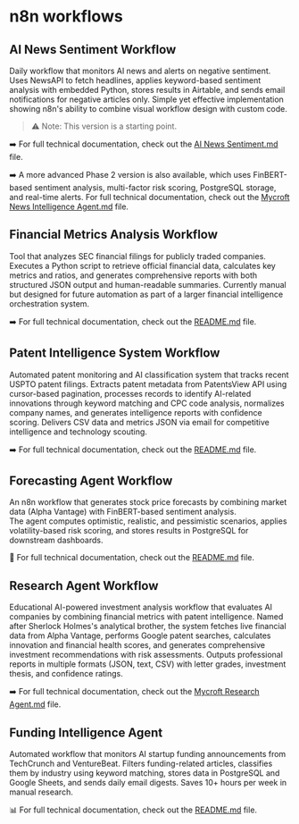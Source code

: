 # n8n workflows 

## AI News Sentiment Workflow
Daily workflow that monitors AI news and alerts on negative sentiment. Uses NewsAPI to fetch headlines, applies keyword-based sentiment analysis with embedded Python, stores results in Airtable, and sends email notifications for negative articles only. Simple yet effective implementation showing n8n's ability to combine visual workflow design with custom code.

> ⚠️ Note: This version is a starting point.

➡️ For full technical documentation, check out the [AI News Sentiment.md](./AI_NEWS_SENTIMENT/AI%20News%20Sentiment.md) file.

➡️ A more advanced Phase 2 version is also available, which uses FinBERT-based sentiment analysis, multi-factor risk scoring, PostgreSQL storage, and real-time alerts. 
For full technical documentation, check out the [Mycroft News Intelligence Agent.md](./AI_NEWS_SENTIMENT/Mycroft%20News%20Intelligence%20Agent.md) file.

## Financial Metrics Analysis Workflow
Tool that analyzes SEC financial filings for publicly traded companies. Executes a Python script to retrieve official financial data, calculates key metrics and ratios, and generates comprehensive reports with both structured JSON output and human-readable summaries. Currently manual but designed for future automation as part of a larger financial intelligence orchestration system.

➡️ For full technical documentation, check out the [README.md](./SEC_FINANCIAL_METRICS/README.md) file.

## Patent Intelligence System Workflow
Automated patent monitoring and AI classification system that tracks recent USPTO patent filings. Extracts patent metadata from PatentsView API using cursor-based pagination, processes records to identify AI-related innovations through keyword matching and CPC code analysis, normalizes company names, and generates intelligence reports with confidence scoring. Delivers CSV data and metrics JSON via email for competitive intelligence and technology scouting.

➡️ For full technical documentation, check out the [README.md](./Patent_Intelligence_Agent/README.md) file.

## Forecasting Agent Workflow

An n8n workflow that generates stock price forecasts by combining market data (Alpha Vantage) with FinBERT-based sentiment analysis.  
The agent computes optimistic, realistic, and pessimistic scenarios, applies volatility-based risk scoring, and stores results in PostgreSQL for downstream dashboards.

📄 For full technical documentation, check out the [README.md](./Forecasting_Agent/Forecasting_Agent.md) file.

## Research Agent Workflow
Educational AI-powered investment analysis workflow that evaluates AI companies by combining financial metrics with patent intelligence. Named after Sherlock Holmes's analytical brother, the system fetches live financial data from Alpha Vantage, performs Google patent searches, calculates innovation and financial health scores, and generates comprehensive investment recommendations with risk assessments. Outputs professional reports in multiple formats (JSON, text, CSV) with letter grades, investment thesis, and confidence ratings.

➡️ For full technical documentation, check out the [Mycroft Research Agent.md](./Research_Agent/Mycroft%20Research%20Agent.md) file.

## Funding Intelligence Agent
Automated workflow that monitors AI startup funding announcements from TechCrunch and VentureBeat. Filters funding-related articles, classifies them by industry using keyword matching, stores data in PostgreSQL and Google Sheets, and sends daily email digests. Saves 10+ hours per week in manual research.

📊 For full technical documentation, check out the [README.md](./Funding_Intelligence_Agent/README.md) file.
